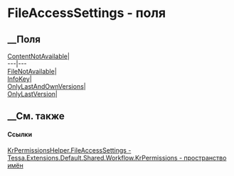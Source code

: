 # FileAccessSettings - поля
##  __Поля
[ContentNotAvailable](F_Tessa_Extensions_Default_Shared_Workflow_KrPermissions_KrPermissionsHelper_FileAccessSettings_ContentNotAvailable.htm)|  
---|---  
[FileNotAvailable](F_Tessa_Extensions_Default_Shared_Workflow_KrPermissions_KrPermissionsHelper_FileAccessSettings_FileNotAvailable.htm)|  
[InfoKey](F_Tessa_Extensions_Default_Shared_Workflow_KrPermissions_KrPermissionsHelper_FileAccessSettings_InfoKey.htm)|  
[OnlyLastAndOwnVersions](F_Tessa_Extensions_Default_Shared_Workflow_KrPermissions_KrPermissionsHelper_FileAccessSettings_OnlyLastAndOwnVersions.htm)|  
[OnlyLastVersion](F_Tessa_Extensions_Default_Shared_Workflow_KrPermissions_KrPermissionsHelper_FileAccessSettings_OnlyLastVersion.htm)|  
## __См. также
#### Ссылки
[KrPermissionsHelper.FileAccessSettings -
](T_Tessa_Extensions_Default_Shared_Workflow_KrPermissions_KrPermissionsHelper_FileAccessSettings.htm)
[Tessa.Extensions.Default.Shared.Workflow.KrPermissions - пространство
имён](N_Tessa_Extensions_Default_Shared_Workflow_KrPermissions.htm)
